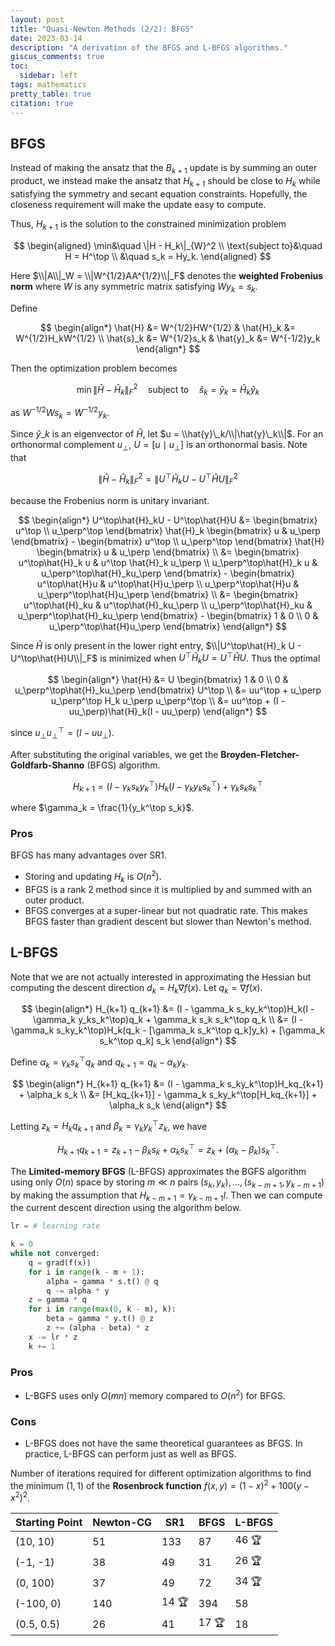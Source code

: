 ```yaml
---
layout: post
title: "Quasi-Newton Methods (2/2): BFGS"
date: 2023-03-14
description: "A derivation of the BFGS and L-BFGS algorithms."
giscus_comments: true
toc:
  sidebar: left
tags: mathematics
pretty_table: true
citation: true
---
```


## BFGS

Instead of making the ansatz that the $B_{k+1}$ update is by summing an outer product, we instead make the ansatz that $H_{k+1}$ should be close to $H_k$ while satisfying the symmetry and secant equation constraints. Hopefully, the closeness requirement will make the update easy to compute.

Thus, $H_{k+1}$ is the solution to the constrained minimization problem

$$
\begin{aligned}
    \min&\quad \|H - H_k\|_{W}^2 \\
    \text{subject to}&\quad H = H^\top \\
    &\quad s_k = Hy_k.
\end{aligned}
$$

Here $\\|A\\|_W = \\|W^{1/2}AA^{1/2}\\|_F$ denotes the **weighted Frobenius norm** where $W$ is any symmetric matrix satisfying $Wy_k = s_k$.

Define

$$
\begin{align*}
	\hat{H} &= W^{1/2}HW^{1/2} & \hat{H}_k &= W^{1/2}H_kW^{1/2} \\
	\hat{s}_k &= W^{1/2}s_k & \hat{y}_k &= W^{-1/2}y_k
\end{align*}
$$

Then the optimization problem becomes

$$
\min \|\hat{H} - \hat{H}_k\|_F^2 \quad\text{subject to} \quad \hat{s}_k = \hat{y}_k = \hat{H}_k \hat{y}_k
$$

as $W^{-1/2}W s_k = W^{-1/2}y_k$.

Since $\hat{y}\_k$ is an eigenvector of $\hat{H}$, let $u = \\hat{y}\_k/\\|\hat{y}\_k\\|$. For an orthonormal complement $u_\perp$, $U = [u \mid u_\perp]$ is an orthonormal basis. Note that

$$
\|\hat{H} - \hat{H}_k\|_F^2 = \|U^\top \hat{H}_kU - U^\top\hat{H}U\|_F^2
$$

because the Frobenius norm is unitary invariant.

$$
\begin{align*}
	U^\top\hat{H}_kU - U^\top\hat{H}U &=
    \begin{bmatrix}
    	u^\top \\
    	u_\perp^\top
    \end{bmatrix}
    \hat{H}_k
    \begin{bmatrix}
    	u & u_\perp
    \end{bmatrix}
    -
    \begin{bmatrix}
    	u^\top \\
    	u_\perp^\top
    \end{bmatrix}
    \hat{H}
    \begin{bmatrix}
    	u & u_\perp
    \end{bmatrix} \\
	&=
	\begin{bmatrix}
		u^\top\hat{H}_k u & u^\top \hat{H}_k u_\perp \\
		u_\perp^\top\hat{H}_k u & u_\perp^\top\hat{H}_ku_\perp
	\end{bmatrix}
	-
    \begin{bmatrix}
    	u^\top\hat{H}u & u^\top\hat{H}u_\perp \\
    	u_\perp^\top\hat{H}u & u_\perp^\top\hat{H}u_\perp
    \end{bmatrix} \\
    &=
    \begin{bmatrix}
    	u^\top\hat{H}_ku & u^\top\hat{H}_ku_\perp \\
    	u_\perp^\top\hat{H}_ku & u_\perp^\top\hat{H}_ku_\perp
    \end{bmatrix}
	-
    \begin{bmatrix}
    	1 & 0 \\
    	0 & u_\perp^\top\hat{H}u_\perp
    \end{bmatrix}
\end{align*}
$$

Since $\hat{H}$ is only present in the lower right entry, $\\|U^\top\hat{H}_k U - U^\top\hat{H}U\\|_F$ is minimized when $U^\top\hat{H}_k U = U^\top\hat{H}U$. Thus the optimal

$$
\begin{align*}
	\hat{H} &= U
	\begin{bmatrix}
		1 & 0 \\
		0 & u_\perp^\top\hat{H}_ku_\perp
	\end{bmatrix}
	U^\top \\
	&= uu^\top + u_\perp u_\perp^\top H_k u_\perp u_\perp^\top \\
	&= uu^\top + (I - uu_\perp)\hat{H}_k(I - uu_\perp)
\end{align*}
$$

since $u_\perp u_\perp^\top = (I - uu_\perp)$.

After substituting the original variables, we get the **Broyden-Fletcher-Goldfarb-Shanno** (BFGS) algorithm.

$$
H_{k+1} = (I - \gamma_k s_ky_k^\top)H_k(I - \gamma_k y_ks_k^\top) + \gamma_k s_k s_k^\top
$$

where $\gamma_k = \frac{1}{y_k^\top s_k}$.

### Pros

BFGS has many advantages over SR1.

- Storing and updating $H_k$ is $O(n^2)$.
- BFGS is a rank 2 method since it is multiplied by and summed with an outer product.
- BFGS converges at a super-linear but not quadratic rate. This makes BFGS faster than gradient descent but slower than Newton's method.

## L-BFGS

Note that we are not actually interested in approximating the Hessian but computing the descent direction $d_k = H_k \nabla f(x)$. Let $q_k = \nabla f(x)$.

$$
\begin{align*}
	H_{k+1} q_{k+1} &= (I - \gamma_k s_ky_k^\top)H_k(I - \gamma_k y_ks_k^\top)q_k + \gamma_k s_k s_k^\top q_k \\
	&= (I - \gamma_k s_ky_k^\top)H_k(q_k - [\gamma_k s_k^\top q_k]y_k)  + [\gamma_k s_k^\top q_k] s_k
\end{align*}
$$

Define $\alpha_k = \gamma_k s_k^\top q_k$ and $q_{k+1} = q_k - \alpha_k y_k$.

$$
\begin{align*}
	H_{k+1} q_{k+1} &= (I - \gamma_k s_ky_k^\top)H_kq_{k+1} + \alpha_k s_k \\
	&= [H_kq_{k+1}] - \gamma_k s_ky_k^\top[H_kq_{k+1}] + \alpha_k s_k
\end{align*}
$$

Letting $z_k = H_kq_{k+1}$ and $\beta_k = \gamma_k y_k^\top z_k$, we have

$$
H_{k+1}q_{k+1} = z_{k+1} - \beta_ks_k + \alpha_ks_k^\top = z_k + (\alpha_k - \beta_k) s_k^\top.
$$

The **Limited-memory BFGS** (L-BFGS) approximates the BGFS algorithm using only $O(n)$ space by storing $m \ll n$ pairs $(s_k, y_k), \dots, (s_{k-m+1}, y_{k-m+1})$ by making the assumption that $H_{k-m+1} = \gamma_{k-m+1} I$. Then we can compute the current descent direction using the algorithm below.

```python
lr = # learning rate

k = 0
while not converged:
    q = grad(f(x))
    for i in range(k - m + 1):
        alpha = gamma * s.t() @ q
        q -= alpha * y
    z = gamma * q
    for i in range(max(0, k - m), k):
        beta = gamma * y.t() @ z
        z += (alpha - beta) * z
    x -= lr * z
    k += 1
```

### Pros

- L-BGFS uses only $O(mn)$ memory compared to $O(n^2)$ for BFGS.

### Cons

- L-BFGS does not have the same theoretical guarantees as BFGS. In practice, L-BFGS can perform just as well as BFGS.

Number of iterations required for different optimization algorithms to find the minimum $(1, 1)$ of the **Rosenbrock function** $f(x, y) = (1 - x)^2 + 100(y - x^2)^2$.

| Starting Point | Newton-CG | SR1         | BFGS        | L-BFGS      |
| -------------- | --------- | ----------- | ----------- | ----------- |
| (10, 10)       | 51        | 133         | 87          | 46 :trophy: |
| (-1, -1)       | 38        | 49          | 31          | 26 :trophy: |
| (0, 100)       | 37        | 49          | 72          | 34 :trophy: |
| (-100, 0)      | 140       | 14 :trophy: | 394         | 58          |
| (0.5, 0.5)     | 26        | 41          | 17 :trophy: | 18          |
